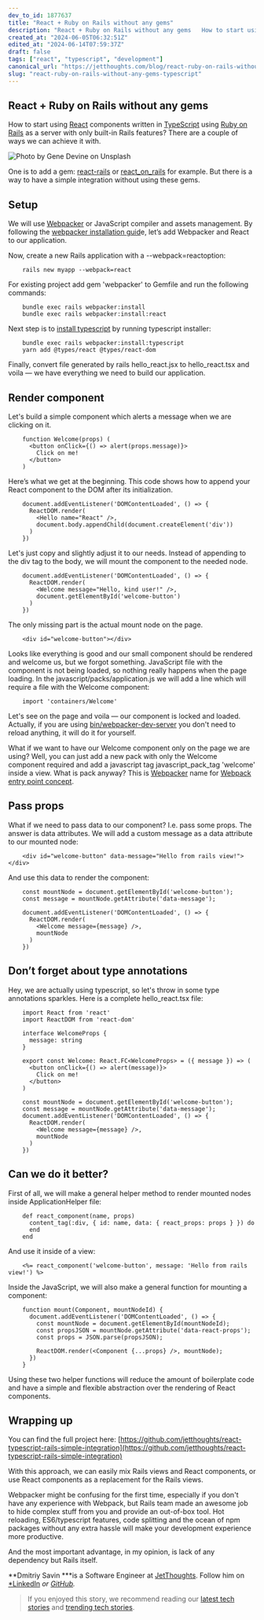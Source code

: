 ```yaml
---
dev_to_id: 1877637
title: "React + Ruby on Rails without any gems"
description: "React + Ruby on Rails without any gems   How to start using React components written in..."
created_at: "2024-06-05T06:32:51Z"
edited_at: "2024-06-14T07:59:37Z"
draft: false
tags: ["react", "typescript", "development"]
canonical_url: "https://jetthoughts.com/blog/react-ruby-on-rails-without-any-gems-typescript/"
slug: "react-ruby-on-rails-without-any-gems-typescript"
---
```


## React + Ruby on Rails without any gems

How to start using [React](https://reactjs.org/) components written in [TypeScript](https://www.typescriptlang.org/) using [Ruby on Rails](https://rubyonrails.org/) as a server with only built-in Rails features? There are a couple of ways we can achieve it with.

![Photo by [Gene Devine](https://unsplash.com/@devine_images?utm_source=medium&utm_medium=referral) on [Unsplash](https://unsplash.com?utm_source=medium&utm_medium=referral)](https://raw.githubusercontent.com/jetthoughts/jetthoughts.github.io/master/static/assets/img/blog/react-ruby-on-rails-without-any-gems-typescript/file_0.jpeg)

One is to add a gem: [react-rails](https://github.com/reactjs/react-rails) or [react_on_rails](https://github.com/shakacode/react_on_rails) for example. But there is a way to have a simple integration without using these gems.

## Setup

We will use [Webpacker](https://github.com/rails/webpacker) or JavaScript compiler and assets management. By following the [webpacker installation guid](https://github.com/rails/webpacker#installation)e, let’s add Webpacker and React to our application.

Now, create a new Rails application with a --webpack=reactoption:
```
    rails new myapp --webpack=react
```
For existing project add gem 'webpacker' to Gemfile and run the following commands:
```
    bundle exec rails webpacker:install
    bundle exec rails webpacker:install:react
```
Next step is to [install typescript](https://github.com/rails/webpacker/blob/master/docs/typescript.md#typescript-with-react) by running typescript installer:
```
    bundle exec rails webpacker:install:typescript
    yarn add @types/react @types/react-dom
```
Finally, convert file generated by rails hello_react.jsx to hello_react.tsx and voila — we have everything we need to build our application.

## Render component

Let's build a simple component which alerts a message when we are clicking on it.
```
    function Welcome(props) (
      <button onClick={() => alert(props.message)}>
        Click on me!
      </button>
    )
```
Here’s what we get at the beginning. This code shows how to append your React component to the DOM after its initialization.
```
    document.addEventListener('DOMContentLoaded', () => {
      ReactDOM.render(
        <Hello name="React" />,
        document.body.appendChild(document.createElement('div'))
      )
    })
```
Let's just copy and slightly adjust it to our needs. Instead of appending to the div tag to the body, we will mount the component to the needed node.
```
    document.addEventListener('DOMContentLoaded', () => {
      ReactDOM.render(
        <Welcome message="Hello, kind user!" />,
        document.getElementById('welcome-button')
      )
    })
```
The only missing part is the actual mount node on the page.
```
    <div id="welcome-button"></div>
```
Looks like everything is good and our small component should be rendered and welcome us, but we forgot something. JavaScript file with the component is not being loaded, so nothing really happens when the page loading. In the javascript/packs/application.js we will add a line which will require a file with the Welcome component:
```
    import 'containers/Welcome'
```
Let's see on the page and voila — our component is locked and loaded. Actually, if you are using [bin/webpacker-dev-server](https://github.com/rails/webpacker/blob/master/docs/webpack-dev-server.md) you don't need to reload anything, it will do it for yourself.

What if we want to have our Welcome component only on the page we are using? Well, you can just add a new pack with only the Welcome component required and add a javascript tag javascript_pack_tag 'welcome' inside a view. What is pack anyway? This is [Webpacker](https://github.com/rails/webpacker/blob/master/docs/folder-structure.md) name for [Webpack entry point concept](https://webpack.js.org/concepts/entry-points).

## Pass props

What if we need to pass data to our component? I.e. pass some props. The answer is data attributes. We will add a custom message as a data attribute to our mounted node:
```
    <div id="welcome-button" data-message="Hello from rails view!"></div>
```
And use this data to render the component:
```
    const mountNode = document.getElementById('welcome-button');
    const message = mountNode.getAttribute('data-message');

    document.addEventListener('DOMContentLoaded', () => {
      ReactDOM.render(
        <Welcome message={message} />,
        mountNode
      )
    })
```
## Don’t forget about type annotations

Hey, we are actually using typescript, so let's throw in some type annotations sparkles. Here is a complete hello_react.tsx file:
```
    import React from 'react'
    import ReactDOM from 'react-dom'

    interface WelcomeProps {
      message: string
    }

    export const Welcome: React.FC<WelcomeProps> = ({ message }) => (
      <button onClick={() => alert(message)}>
        Click on me!
      </button>
    )

    const mountNode = document.getElementById('welcome-button');
    const message = mountNode.getAttribute('data-message');
    document.addEventListener('DOMContentLoaded', () => {
      ReactDOM.render(
        <Welcome message={message} />,
        mountNode
      )
    })
```
## Can we do it better?

First of all, we will make a general helper method to render mounted nodes inside ApplicationHelper file:
```
    def react_component(name, props)
      content_tag(:div, { id: name, data: { react_props: props } }) do
      end
    end
```
And use it inside of a view:
```
    <%= react_component('welcome-button', message: 'Hello from rails view!') %>
```
Inside the JavaScript, we will also make a general function for mounting a component:
```
    function mount(Component, mountNodeId) {
      document.addEventListener('DOMContentLoaded', () => {
        const mountNode = document.getElementById(mountNodeId);
        const propsJSON = mountNode.getAttribute('data-react-props');
        const props = JSON.parse(propsJSON);
    
        ReactDOM.render(<Component {...props} />, mountNode);
      })
    }
```
Using these two helper functions will reduce the amount of boilerplate code and have a simple and flexible abstraction over the rendering of React components.

## Wrapping up

You can find the full project here: [https://github.com/jetthoughts/react-typescript-rails-simple-integration](https://github.com/jetthoughts/react-typescript-rails-simple-integration)

With this approach, we can easily mix Rails views and React components, or use React components as a replacement for the Rails views.

Webpacker might be confusing for the first time, especially if you don't have any experience with Webpack, but Rails team made an awesome job to hide complex stuff from you and provide an out-of-box tool. Hot reloading, ES6/typescript features, code splitting and the ocean of npm packages without any extra hassle will make your development experience more productive.

And the most important advantage, in my opinion, is lack of any dependency but Rails itself.

**Dmitriy Savin ***is a Software Engineer at [JetThoughts](https://www.jetthoughts.com). Follow him on [*LinkedIn](https://www.linkedin.com/in/dmitriy-savin-b63783bb/) *or [GitHub](https://github.com/askel4dd).*
>  If you enjoyed this story, we recommend reading our [latest tech stories](https://jtway.co/latest) and [trending tech stories](https://jtway.co/trending).
